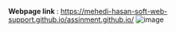 **Webpage link** : https://mehedi-hasan-soft-web-support.github.io/assinment.github.io/
![image](https://github.com/user-attachments/assets/00403d51-3d8e-42fb-afb9-497799d3e52e)
